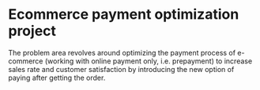 # Ecommerce payment optimization project

The problem area revolves around optimizing the payment process of e-commerce (working with online payment only, i.e. prepayment) to increase sales rate and customer satisfaction by introducing the new option of paying after getting the order.
